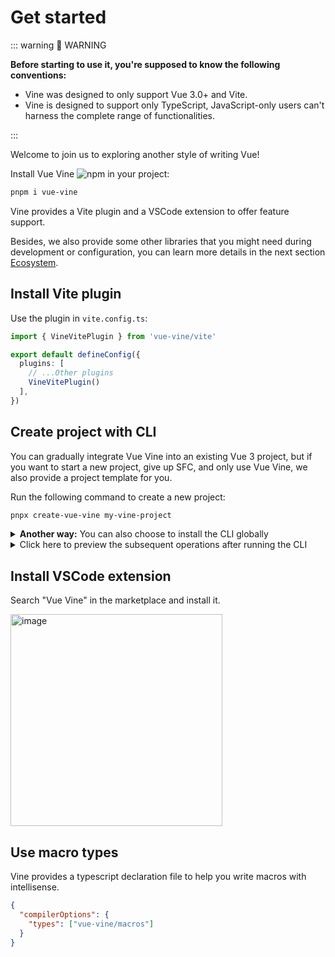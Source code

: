 # Get started

::: warning 🚨 WARNING

<b>Before starting to use it, you're supposed to know the following conventions:</b>

- Vine was designed to only support <span class="hlmark">Vue 3.0+</span> and <span class="hlmark">Vite</span>.
- Vine is designed to support <span class="hlmark">only TypeScript</span>, JavaScript-only users can't harness the complete range of functionalities.

:::

Welcome to join us to exploring another style of writing Vue!

Install Vue Vine ![npm](https://img.shields.io/npm/v/vue-vine) in your project:

```bash
pnpm i vue-vine
```

Vine provides a Vite plugin and a VSCode extension to offer feature support.

Besides, we also provide some other libraries that you might need during development or configuration, you can learn more details in the next section [Ecosystem](./ecosystem.md).

## Install Vite plugin

Use the plugin in `vite.config.ts`:

```ts [vite.config.ts]
import { VineVitePlugin } from 'vue-vine/vite'

export default defineConfig({
  plugins: [
    // ...Other plugins
    VineVitePlugin()
  ],
})
```

## Create project with CLI

You can gradually integrate Vue Vine into an existing Vue 3 project, but if you want to start a new project, give up SFC, and only use Vue Vine, we also provide a project template for you.

Run the following command to create a new project:

```bash
pnpx create-vue-vine my-vine-project
```

<details>
<summary class="text-sm text-gray-500 cursor-pointer"><b>Another way:</b> You can also choose to install the CLI globally</summary>

```bash
pnpm i -g create-vue-vine
```

</details>

<details>
<summary class="text-sm text-gray-500 cursor-pointer">Click here to preview the subsequent operations after running the CLI</summary>

```text

...

┌  Vue Vine - Another style of writing Vue components
│
◇  Use Vue Router?
│  Yes
│
◇  Install all dependencies for the project now?
│  Yes
│
◇  Project created at: /path/to/my-vine-project
│

...

◇  Dependencies installed!
│
└  You're all set! Now run:

   cd my-vine-project
   pnpm dev

   Happy hacking!
```

</details>

## Install VSCode extension

Search "Vue Vine" in the marketplace and install it.

<img width="339" alt="image" src="/vscode-ext-download.png">

## Use macro types

Vine provides a typescript declaration file to help you write macros with intellisense.

```json [tsconfig.json]
{
  "compilerOptions": {
    "types": ["vue-vine/macros"]
  }
}
```
